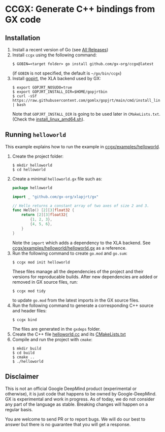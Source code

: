 # CCGX: Generate C++ bindings from GX code

## Installation

1. Install a recent version of Go (see [All Releases](https://go.dev/dl/))
2. Install `ccgx` using the following command:
    ```
    $ GOBIN=<target folder> go install github.com/gx-org/ccgx@latest
    ```
   (if `GOBIN` is not specified, the default is `~/go/bin/ccgx`)
3. Install [gopjrt](https://github.com/gomlx/gopjrt), the XLA backend used by GX:
    ```
    $ export GOPJRT_NOSUDO=true
    $ export GOPJRT_INSTALL_DIR=$HOME/gopjrtbin
    $ curl -sSf https://raw.githubusercontent.com/gomlx/gopjrt/main/cmd/install_linux_amd64.sh | bash
    ```
    Note that `GOPJRT_INSTALL_DIR` is going to be used later in `CMakeLists.txt`. (Check the [install_linux_amd64.sh](https://github.com/gomlx/gopjrt/blob/main/cmd/install_linux_amd64.sh)).

## Running `helloworld`

This example explains how to run the example in [ccgx/examples/helloworld](https://github.com/gx-org/ccgx/blob/main/examples/helloworld).

1. Create the project folder: 
    ```
    $ mkdir helloworld
    $ cd helloworld
    ```
2. Create a minimal `helloworld.gx` file such as:
    ```go
    package helloworld
    
    import _ "github.com/gx-org/xlapjrt/gx"
    
    // Hello returns a constant array of two axes of size 2 and 3.
    func Hello() [2][3]float32 {
    	return [2][3]float32{
    		{1, 2, 3},
    		{4, 5, 6},
    	}
    }
    ```
    Note the `import` which adds a dependency to the XLA backend. See [ccgx/examples/helloworld/helloworld.gx](https://github.com/gx-org/ccgx/blob/main/examples/helloworld/helloworld.gx) as a reference.
3. Run the following command to create `go.mod` and `go.sum`:
    ```
    $ ccgx mod init helloworld
    ```
   These files manage all the dependencies of the project and their versions for reproducable builds. After new dependencies are added or removed in GX source files, run:
    ```
    $ ccgx mod tidy 
    ```
   to update `go.mod` from the latest imports in the GX source files.
4. Run the following command to generate a corresponding C++ source and header files:
    ```
    $ ccgx bind
    ```
   The files are generated in the `gxdeps` folder.
5. Create the C++ file [helloworld.cc](https://github.com/gx-org/ccgx/blob/main/examples/helloworld/helloworld.cc) and its [CMakeLists.txt](https://github.com/gx-org/ccgx/blob/main/examples/helloworld/CMakeLists.txt)
6. Compile and run the project with `cmake`:
    ```
    $ mkdir build
    $ cd build
    $ cmake ..
    $ ./helloworld
    ```

## Disclaimer

This is not an official Google DeepMind product (experimental or otherwise), it is
just code that happens to be owned by Google-DeepMind. GX is experimental and work
in progress. As of today, we do not consider any part of the language as stable. Breaking
changes will happen on a regular basis.

You are welcome to send PR or to report bugs. We will do our best to answer but there
is no guarantee that you will get a response.
